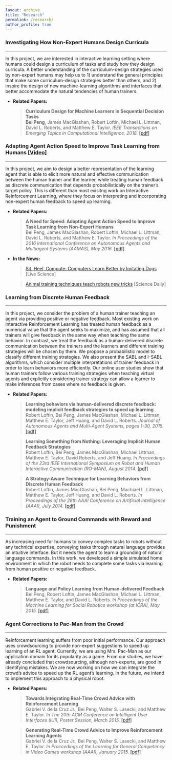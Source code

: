 ```yaml
---
layout: archive
title: "Research"
permalink: /research/
author_profile: true
---
```


### Investigating How Non-Expert Humans Design Curricula 
***
In this project, we are interested in interactive learning setting where humans could design a curriculum of tasks and study how they design curricula. A better understanding of the curriculum-design strategies used by non-expert humans may help us to 1) understand the general principles that make some curriculum-design strategies better than others, and 2) inspire the design of new machine-learning
algorithms and interfaces that better accommodate the natural tendencies of human trainers.

- <b>Related Papers:</b>
  > <b>Curriculum Design for Machine Learners in Sequential Decision Tasks</b> <br>
<b>Bei Peng</b>, James MacGlashan, Robert Loftin, Michael L. Littman, David L. Roberts, and Matthew E. Taylor. <i>IEEE Transactions on Emerging Topics in Computational Intelligence, 2018. </i>[[pdf]](http://beipeng.github.io/files/2018ieee-tetci-peng.pdf)

### Adapting Agent Action Speed to Improve Task Learning from Humans <b>[[Video]](https://www.youtube.com/watch?v=AJQSGD_XPrk)</b>
***
In this project, we aim to design a better representation of the learning agent that is able to elicit more natural and effective communication between the human trainer and the learner, while treating human feedback as discrete communication that depends probabilistically on the trainer’s target policy. This is different than most exisitng work on Interactive Reinforcement Learning, where they focus on interpreting and incorporating non-expert human feedback to speed up learning.

- <b>Related Papers:</b>
  > <b>A Need for Speed: Adapting Agent Action Speed to Improve Task Learning from Non-Expert Humans</b> <br>
Bei Peng, James MacGlashan, Robert Loftin, Michael L. Littman, David L. Roberts, and Matthew E. Taylor. <i>In Proceedings of the 2016 International Conference on Autonomous Agents and Multiagent Systems (AAMAS), May 2016. </i>[[pdf]](http://beipeng.github.io/files/2016aamas-peng.pdf)

- <b>In the News:</b>
  > [Sit, Heel, Compute: Computers Learn Better by Imitating Dogs](https://www.livescience.com/54985-training-robots-to-learn-like-dogs.html) [Live Science]
  
  > [Animal training techniques teach robots new tricks](https://www.sciencedaily.com/releases/2016/05/160516125939.htm) [Science Daily]

### Learning from Discrete Human Feedback
***
In this project, we consider the problem of a human trainer teaching an agent via providing positive or negative feedback. 
Most existing work on Interactive Reinforcement Learning has treated human feedback as a numerical value that the agent 
seeks to maximize, and has assumed that all trainers will give feedback in the same way when teaching the same behavior. 
In contrast, we treat the feedback as a human-delivered discrete communication between the trainers and the learners and 
different training strategies will be chosen by them. We propose a probabilistic model to classify different training strategies. 
We also present the SABL and I-SABL algorithms, which consider multiple interpretations of trainer feedback in order to learn 
behaviors more efficiently. Our online user studies show that human trainers follow various training strategies when teaching 
virtual agents and explicitly considering trainer strategy can allow a learner to make inferences from cases where no feedback is given.

- <b>Related Papers:</b>
  > <b>Learning behaviors via human-delivered discrete feedback: modeling implicit feedback strategies to speed up learning</b> <br>
Robert Loftin, Bei Peng, James MacGlashan, Michael L. Littman, Matthew E. Taylor, Jeff Huang, and David L. Roberts. <i>Journal of Autonomous Agents and Multi-Agent Systems, pages 1-30, 2015. </i>[[pdf]](http://beipeng.github.io/files/2015aamas-loftin.pdf)

  > <b>Learning Something from Nothing: Leveraging Implicit Human Feedback Strategies</b> <br>
Robert Loftin, Bei Peng, James MacGlashan, Michael Littman, Matthew E. Taylor, David Roberts, and Jeff Huang. <i>In Proceedings of the 23rd IEEE International Symposium on Robot and Human Interactive Communication (RO-MAN), August 2014. </i>[[pdf]](http://beipeng.github.io/files/2014roman-loftin.pdf)

  > <b>A Strategy-Aware Technique for Learning Behaviors from Discrete Human Feedback</b> <br>
Robert Loftin, James MacGlashan, Bei Peng, Machiael L. Littman, Matthew E. Taylor, Jeff Huang, and David L. Roberts. <i>In Proceedings of the 28th AAAI Conference on Artificial Intelligence (AAAI), July 2014. </i>[[pdf]](http://beipeng.github.io/files/2014aaai-loftin.pdf)

### Training an Agent to Ground Commands with Reward and Punishment
***
As increasing need for humans to convey complex tasks to robots without any technical expertise, conveying tasks through 
natural language provides an intuitive interface. But it needs the agent to learn a grounding of natural language commands. 
In this work, we developed a simple simulated home environment in which the robot needs to complete some tasks via learning 
from human positive or negative feedback.

- <b>Related Papers:</b>
  > <b>Language and Policy Learning from Human-delivered Feedback</b> <br>
Bei Peng, Robert Loftin, James MacGlashan, Michael L. Littman, Matthew E. Taylor, and David L. Roberts. <i>In Proceedings of the Machine Learning for Social Robotics workshop (at ICRA), May 2015. </i>[[pdf]](http://beipeng.github.io/files/2015icra-peng.pdf)

### Agent Corrections to Pac-Man from the Crowd
***
Reinforcement learning suffers from poor initial performance. Our approach uses crowdsourcing to provide non-expert suggestions 
to speed up learning of an RL agent. Currently, we are using Mrs. Pac-Man as our application domain for its popularity as a game. 
From our studies, we have already concluded that crowdsourcing, although non-experts, are good in identifying mistakes. We are now 
working on how we can integrate the crowd’s advice to speed up the RL agent’s learning. In the future, we intend to implement this 
approach to a physical robot.

- <b>Related Papers:</b>
  > <b>Towards Integrating Real-Time Crowd Advice with Reinforcement Learning</b> <br>
Gabriel V. de la Cruz Jr., Bei Peng, Walter S. Lasecki, and Matthew E. Taylor. <i>In The 20th ACM Conference on Intelligent User Interfaces (IUI), Poster Session, March 2015. </i>[[pdf]](http://beipeng.github.io/files/2015iui-delacruz.pdf)
  
  > <b>Generating Real-Time Crowd Advice to Improve Reinforcement Learning Agents</b> <br>
Gabriel V. de la Cruz Jr., Bei Peng, Walter S. Lasecki, and Matthew E. Taylor. <i>In Proceedings of the Learning for General Competency in Video Games workshop (AAAI), January 2015. </i>[[pdf]](http://beipeng.github.io/files/2015aaai-delacruz.pdf)
